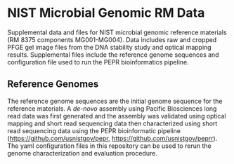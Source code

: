 # NIST Microbial Genomic RM Data
Supplemental data and files for NIST microbial genomic reference materials (RM 8375 components MG001-MG004).  Data includes raw and cropped PFGE gel image files from the DNA stability study and optical mapping results.  Supplemental files include the reference genome sequences and configuration file used to run the PEPR bioinformatics pipeline.

## Reference Genomes
The reference genome sequences are the initial genome sequence for the reference materials.  A _de-novo_ assembly using Pacific Biosciences long read data was first generated and the assembly was validated using optical mapping and short read sequencing data then characterized using short read sequencing data using the PEPR bioinformatic pipeline (https://github.com/usnistgov/pepr, https://github.com/usnistgov/peprr). The yaml configuration files in this repository can be used to rerun the genome characterization and evaluation procedure.


